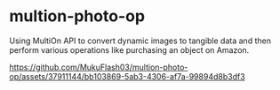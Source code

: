 # multion-photo-op
Using MultiOn API to convert dynamic images to tangible data and then perform various operations like purchasing an object on Amazon.



https://github.com/MukuFlash03/multion-photo-op/assets/37911144/bb103869-5ab3-4306-af7a-99894d8b3df3




